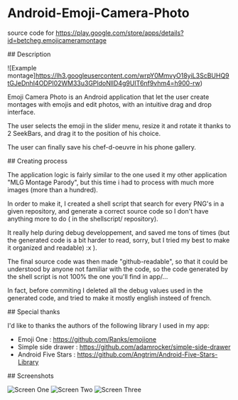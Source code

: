 # Android-Emoji-Camera-Photo
source code for https://play.google.com/store/apps/details?id=betcheg.emojicameramontage

## Description

![Example montage]https://lh3.googleusercontent.com/wrpY0MmvyO18yiL3ScBUHQ9tGJeDnhI4ODPI02WM33u3GPldoNllD4g9UIT6nf9vhm4=h900-rw)

Emoji Camera Photo is an Android application that let the user create montages with emojis and edit photos, with an intuitive drag and drop interface.

The user selects the emoji in the slider menu, resize it and rotate it thanks to 2 SeekBars, and drag it to the position of his choice.

The user can finally save his chef-d-oeuvre in his phone gallery.


## Creating process

The application logic is fairly similar to the one used it my other application "MLG Montage Parody", but this time i had to process with much more images (more than a hundred).

In order to make it, I created a shell script that search for every PNG's in a given repository, and generate a correct source code so I don't have anything more to do ( in  the shellscript/ repository).

It really help during debug developpement, and saved me tons of times (but the generated code is a bit harder to read, sorry, but I tried my best to make it organized and readable) :x ).

The final source code was then made "github-readable", so that it could be understood by anyone not familiar with the code, so the code generated by the shell script is not 100% the one you'll find in app/... 

In fact, before commiting I deleted all the debug values used in the generated code, and tried to make it mostly english insteed of french.

## Special thanks

I'd like to thanks the authors of the following library I used in my app:
- Emoji One : https://github.com/Ranks/emojione
- Simple side drawer : https://github.com/adamrocker/simple-side-drawer
- Android Five Stars : https://github.com/Angtrim/Android-Five-Stars-Library

## Screenshots

![Screen One](https://lh3.googleusercontent.com/V0zXMTuekiIT25de0icatACjkNbssd3ASB71hCeEPDD_3TyerBBt4brOv-ouaFQYm0I=h900-rw)
![Screen Two](https://lh3.googleusercontent.com/yXUGwnWJs2Fj4_O7rjEzXMvs-7tPK1OtcpddwlhzwdEfH-mP8iBl_OIDphFCxJiDhiU=h900-rw)
![Screen Three](https://lh3.googleusercontent.com/DI2q3AWoymvTLcN-IZz-LqnOEDYoXo99RaNoqd_tOEW0dbT_khwHp-38-H7aLXcWfA=h900-rw)
